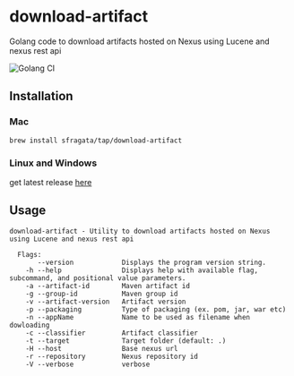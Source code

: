 # download-artifact
Golang code to download artifacts hosted on Nexus using Lucene and nexus rest api


![Golang CI](https://github.com/sfragata/download-artifact/workflows/Golang%20CI/badge.svg)

## Installation

### Mac

```
brew install sfragata/tap/download-artifact
```

### Linux and Windows

get latest release [here](https://github.com/sfragata/download-artifact/releases)

## Usage

```
download-artifact - Utility to download artifacts hosted on Nexus using Lucene and nexus rest api

  Flags:
       --version            Displays the program version string.
    -h --help               Displays help with available flag, subcommand, and positional value parameters.
    -a --artifact-id        Maven artifact id
    -g --group-id           Maven group id
    -v --artifact-version   Artifact version
    -p --packaging          Type of packaging (ex. pom, jar, war etc)
    -n --appName            Name to be used as filename when dowloading
    -c --classifier         Artifact classifier
    -t --target             Target folder (default: .)
    -H --host               Base nexus url
    -r --repository         Nexus repository id
    -V --verbose            verbose
```        